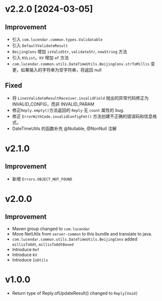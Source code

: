 # v2.2.0 [2024-03-05]
## Improvement
- 引入 `com.lucendar.common.types.Validatable`
- 引入 `DefaultValidateResult`
- `BeijingConv` 增加 `isValidStr`, `validateStr`, `nowString` 方法
- 引入 `KVList`。`KV` 增加 `of` 方法
- `com.lucendar.common.utils.DateTimeUtils.BeijingConv.strToMillis` 变更，如果输入的字符串为空字符串，将返回 null
## Fixed
- 将 `LinesValidateResultReceiver.invalidField` 抛出的异常代码修正为 INVALID_CONFIG，而非 INVALID_PARAM
- 修正`Reply.empty()`方法返回的 `Reply` 无 `count` 属性的 bug.
- 修正 `ErrorWithCode.invalidConfigFmt()` 方法创建不正确的错误码和信息格式。
- DateTimeUtils 的函数补充 @Nullable, @NonNull 注解

# v2.1.0
## Improvement
- 新增 `Errors.OBJECT_NOT_FOUND`

# v2.0.0
## Improvement
- Maven group changed to `com.lucendar`
- Move NetUtils from `server-common` to this bundle and translate to java.
- `com.lucendar.common.utils.DateTimeUtils.BeijingConv` added `millisToOdt`, `millisToOdtBoxed`
- Introduce `Ref`
- Introduce `KV`
- Introduce `IoUtils`

# v1.0.0
- Return type of Reply.ofUpdateResult() changed to `Reply[Void]` 
